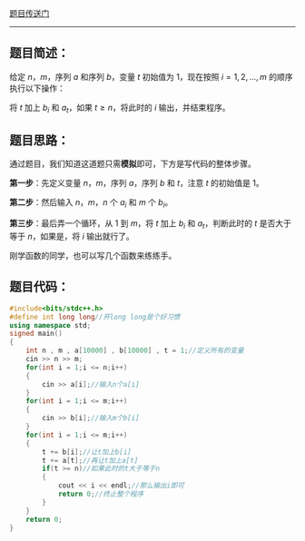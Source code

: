 [题目传送门](https://www.luogu.com.cn/problem/AT_joi2010yo_b)
****
题目简述：
-
给定 $n$，$m$，序列 $a$ 和序列 $b$，变量 $t$ 初始值为 $1$，现在按照 $i=1,2,...,m$ 的顺序执行以下操作：

将 $t$ 加上 $b_i$ 和 $a_t$，如果 $t≥n$，将此时的 $i$ 输出，并结束程序。

题目思路：
-
通过题目，我们知道这道题只需**模拟**即可，下方是写代码的整体步骤。

**第一步**：先定义变量 $n$，$m$，序列 $a$，序列 $b$ 和 $t$，注意    $t$ 的初始值是 $1$。

**第二步**：然后输入 $n$，$m$，$n$ 个 $a_i$ 和 $m$ 个 $b_i$。

**第三步**：最后弄一个循环，从 $1$ 到 $m$，将 $t$ 加上 $b_i$ 和 $a_t$，判断此时的 $t$ 是否大于等于 $n$，如果是，将 $i$ 输出就行了。

刚学函数的同学，也可以写几个函数来练练手。

题目代码：
-
```cpp
#include<bits/stdc++.h>
#define int long long//开long long是个好习惯
using namespace std;
signed main()
{
	int n , m , a[10000] , b[10000] , t = 1;//定义所有的变量
	cin >> n >> m;
	for(int i = 1;i <= n;i++)
	{
		cin >> a[i];//输入n个a[i]
	}
	for(int i = 1;i <= m;i++)
	{
		cin >> b[i];//输入m个b[i]
	}
	for(int i = 1;i <= m;i++)
	{
		t += b[i];//让t加上b[i]
		t += a[t];//再让t加上a[t]
		if(t >= n)//如果此时的t大于等于n
		{
			cout << i << endl;//那么输出i即可
			return 0;//终止整个程序
		}
	}
	return 0;
}
```